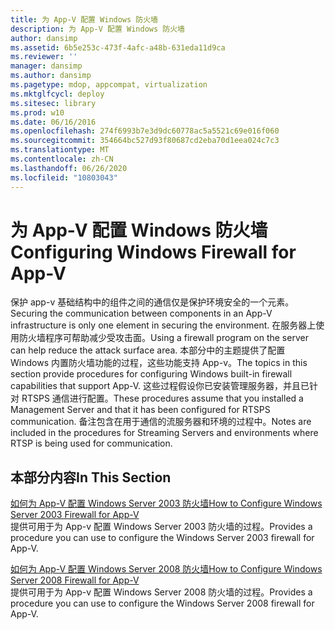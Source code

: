 ```yaml
---
title: 为 App-V 配置 Windows 防火墙
description: 为 App-V 配置 Windows 防火墙
author: dansimp
ms.assetid: 6b5e253c-473f-4afc-a48b-631eda11d9ca
ms.reviewer: ''
manager: dansimp
ms.author: dansimp
ms.pagetype: mdop, appcompat, virtualization
ms.mktglfcycl: deploy
ms.sitesec: library
ms.prod: w10
ms.date: 06/16/2016
ms.openlocfilehash: 274f6993b7e3d9dc60778ac5a5521c69e016f060
ms.sourcegitcommit: 354664bc527d93f80687cd2eba70d1eea024c7c3
ms.translationtype: MT
ms.contentlocale: zh-CN
ms.lasthandoff: 06/26/2020
ms.locfileid: "10803043"
---
```

# <span data-ttu-id="d7d99-103">为 App-V 配置 Windows 防火墙</span><span class="sxs-lookup"><span data-stu-id="d7d99-103">Configuring Windows Firewall for App-V</span></span>


<span data-ttu-id="d7d99-104">保护 app-v 基础结构中的组件之间的通信仅是保护环境安全的一个元素。</span><span class="sxs-lookup"><span data-stu-id="d7d99-104">Securing the communication between components in an App-V infrastructure is only one element in securing the environment.</span></span> <span data-ttu-id="d7d99-105">在服务器上使用防火墙程序可帮助减少受攻击面。</span><span class="sxs-lookup"><span data-stu-id="d7d99-105">Using a firewall program on the server can help reduce the attack surface area.</span></span> <span data-ttu-id="d7d99-106">本部分中的主题提供了配置 Windows 内置防火墙功能的过程，这些功能支持 App-v。</span><span class="sxs-lookup"><span data-stu-id="d7d99-106">The topics in this section provide procedures for configuring Windows built-in firewall capabilities that support App-V.</span></span> <span data-ttu-id="d7d99-107">这些过程假设你已安装管理服务器，并且已针对 RTSPS 通信进行配置。</span><span class="sxs-lookup"><span data-stu-id="d7d99-107">These procedures assume that you installed a Management Server and that it has been configured for RTSPS communication.</span></span> <span data-ttu-id="d7d99-108">备注包含在用于通信的流服务器和环境的过程中。</span><span class="sxs-lookup"><span data-stu-id="d7d99-108">Notes are included in the procedures for Streaming Servers and environments where RTSP is being used for communication.</span></span>

## <span data-ttu-id="d7d99-109">本部分内容</span><span class="sxs-lookup"><span data-stu-id="d7d99-109">In This Section</span></span>


<a href="" id="how-to-configure-windows-server-2003-firewall-for-app-v"></a>[<span data-ttu-id="d7d99-110">如何为 App-V 配置 Windows Server 2003 防火墙</span><span class="sxs-lookup"><span data-stu-id="d7d99-110">How to Configure Windows Server 2003 Firewall for App-V</span></span>](how-to-configure-windows-server-2003-firewall-for-app-v.md)  
<span data-ttu-id="d7d99-111">提供可用于为 App-v 配置 Windows Server 2003 防火墙的过程。</span><span class="sxs-lookup"><span data-stu-id="d7d99-111">Provides a procedure you can use to configure the Windows Server 2003 firewall for App-V.</span></span>

<a href="" id="how-to-configure-windows-server-2008-firewall-for-app-v"></a>[<span data-ttu-id="d7d99-112">如何为 App-V 配置 Windows Server 2008 防火墙</span><span class="sxs-lookup"><span data-stu-id="d7d99-112">How to Configure Windows Server 2008 Firewall for App-V</span></span>](how-to-configure-windows-server-2008-firewall-for-app-v.md)  
<span data-ttu-id="d7d99-113">提供可用于为 App-v 配置 Windows Server 2008 防火墙的过程。</span><span class="sxs-lookup"><span data-stu-id="d7d99-113">Provides a procedure you can use to configure the Windows Server 2008 firewall for App-V.</span></span>

 

 





